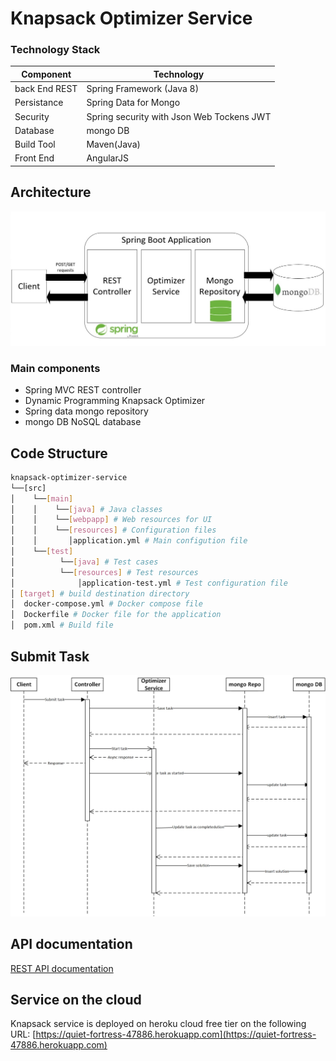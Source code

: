 # Knapsack Optimizer Service

### Technology Stack

Component         | Technology
---               | ---
back End REST     | Spring Framework (Java 8)
Persistance	      | Spring Data for Mongo
Security          | Spring security with Json Web Tockens JWT
Database          | mongo DB
Build Tool        | Maven(Java)
Front End         | AngularJS

## Architecture

![Application_Architecture](knapsack-optimizer-service/webresources/img/AppArch.jpg)

### Main components

* Spring MVC REST controller
* Dynamic Programming Knapsack Optimizer
* Spring data mongo repository
* mongo DB NoSQL database

## Code Structure

```bash
knapsack-optimizer-service
└──[src]
│    └──[main]
│    │    └──[java] # Java classes
│    │    └──[webpapp] # Web resources for UI
│    │    └──[resources] # Configuration files
│    │       │application.yml # Main configution file
│    └──[test]
│          └──[java] # Test cases
│          └──[resources] # Test resources
│              │application-test.yml # Test configuration file
│ [target] # build destination directory
│  docker-compose.yml # Docker compose file
│  Dockerfile # Docker file for the application
│  pom.xml # Build file
```

## Submit Task

![Sequence_Diagram](knapsack-optimizer-service/webresources/img/SequenceDiagram.jpg)

## API documentation

[REST API documentation](https://bitbucket.org/ahmedmeid/fse-knapsack/src/90b614813408a45954a0002caed728634b849971/REST_API_doc.md?fileviewer=file-view-default)

## Service on the cloud
 Knapsack service is deployed on heroku cloud free tier on the following URL:
 [https://quiet-fortress-47886.herokuapp.com](https://quiet-fortress-47886.herokuapp.com)

